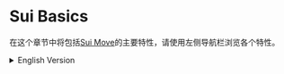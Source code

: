 # Sui Basics

在这个章节中将包括[Sui Move](https://docs.sui.io/learn/sui-move-diffs)的主要特性，请使用左侧导航栏浏览各个特性。

<details>
<summary>English Version</summary>

This section covers the main features of [Sui Move](https://docs.sui.io/learn/sui-move-diffs). Use the left navigation menu to access the section's sub-pages.

</details>